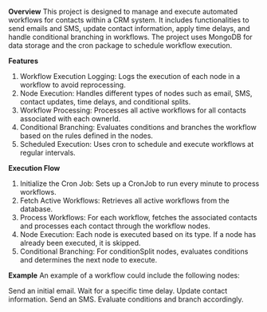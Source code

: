 **Overview**
This project is designed to manage and execute automated workflows for contacts within a CRM system. It includes functionalities to send emails and SMS, update contact information, apply time delays, and handle conditional branching in workflows. The project uses MongoDB for data storage and the cron package to schedule workflow execution.

**Features**
1. Workflow Execution Logging: Logs the execution of each node in a workflow to avoid reprocessing.
2. Node Execution: Handles different types of nodes such as email, SMS, contact updates, time delays, and conditional splits.
3. Workflow Processing: Processes all active workflows for all contacts associated with each ownerId.
4. Conditional Branching: Evaluates conditions and branches the workflow based on the rules defined in the nodes.
5. Scheduled Execution: Uses cron to schedule and execute workflows at regular intervals.


**Execution Flow**
1. Initialize the Cron Job: Sets up a CronJob to run every minute to process workflows.
2. Fetch Active Workflows: Retrieves all active workflows from the database.
3. Process Workflows: For each workflow, fetches the associated contacts and processes each contact through the workflow nodes.
4. Node Execution: Each node is executed based on its type. If a node has already been executed, it is skipped.
5. Conditional Branching: For conditionSplit nodes, evaluates conditions and determines the next node to execute.

**Example**
An example of a workflow could include the following nodes:

Send an initial email.
Wait for a specific time delay.
Update contact information.
Send an SMS.
Evaluate conditions and branch accordingly.
